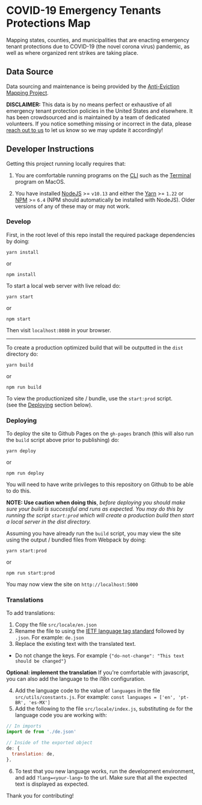 # COVID-19 Emergency Tenants Protections Map

Mapping states, counties, and municipalities that are enacting emergency tenant protections due to COVID-19 (the novel corona virus) pandemic, as well as where organized rent strikes are taking place.

## Data Source

Data sourcing and maintenance is being provided by the [Anti-Eviction Mapping Project](https://www.antievictionmap.com/).

**DISCLAIMER:** This data is by no means perfect or exhaustive of all emergency tenant protection policies in the United States and elsewhere. It has been crowdsourced and is maintained by a team of dedicated volunteers. If you notice something missing or incorrect in the data, please [reach out to us](mailto:antievictionmap@riseup.net) to let us know so we may update it accordingly!

## Developer Instructions

Getting this project running locally requires that:

1. You are comfortable running programs on the [CLI](https://en.wikipedia.org/wiki/Command-line_interface) such as the [Terminal](https://support.apple.com/guide/terminal/welcome/mac) program on MacOS.

2. You have installed [NodeJS](https://nodejs.org/en/) >= `v10.13` and either the [Yarn](https://yarnpkg.com/) >= `1.22` or [NPM](https://www.npmjs.com/) >= `6.4` (NPM should automatically be installed with NodeJS). Older versions of any of these may or may not work.

### Develop

First, in the root level of this repo install the required package dependencies by doing:

```
yarn install
```

or

```
npm install
```

To start a local web server with live reload do:

```
yarn start
```

or

```
npm start
```

Then visit `localhost:8080` in your browser.

---

To create a production optimized build that will be outputted in the `dist` directory do:

```
yarn build
```

or

```
npm run build
```

To view the productionized site / bundle, use the `start:prod` script.  
(see the [Deploying](#deploying) section below).

### Deploying

To deploy the site to Github Pages on the `gh-pages` branch (this will also run the `build` script above prior to publishing) do:

```
yarn deploy
```

or

```
npm run deploy
```

You will need to have write privileges to this repository on Github to be able to do this.

**NOTE: Use caution when doing this**, _before deploying you should make sure your build is successful and runs as expected. You may do this by running the script `start:prod` which will create a production build then start a local server in the dist directory._

Assuming you have already run the `build` script, you may view the site using the output / bundled files from Webpack by doing:

```
yarn start:prod
```

or

```
npm run start:prod
```

You may now view the site on `http://localhost:5000`

### Translations

To add translations:

1. Copy the file `src/locale/en.json`
2. Rename the file to using the [IETF language tag standard](https://gist.github.com/traysr/2001377) followed by `.json`. For example: `de.json`
3. Replace the existing text with the translated text.

- Do not change the keys. For example `{"do-not-change": "This text should be changed"}`

**Optional: implement the translation**
If you're comfortable with javascript, you can also add the language to the i18n configuration.

4. Add the language code to the value of `languages` in the file `src/utils/constants.js`. For example: `const languages = ['en', 'pt-BR', 'es-MX']`
5. Add the following to the file `src/locale/index.js`, substituting `de` for the language code you are working with:

```js
// In imports
import de from './de.json'

// Inside of the exported object
de: {
  translation: de,
},
```

6. To test that you new language works, run the development environment, and add `?lang=<your-lang>` to the url. Make sure that all the expected text is displayed as expected.

Thank you for contributing!
